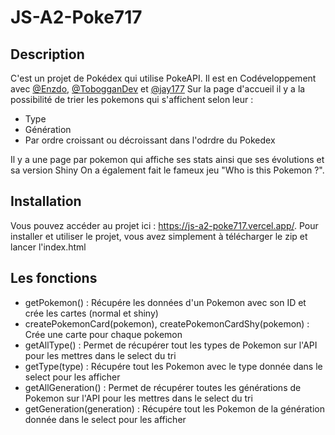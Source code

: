# JS-A2-Poke717

## Description 

C'est un projet de Pokédex qui utilise PokeAPI. Il est en Codéveloppement avec [@Enzdo](https://github.com/Enzdo), [@TobogganDev](https://github.com/TobogganDev) et [@jay177](https://github.com/jay177)
Sur la page d'accueil il y a la possibilité de trier les pokemons qui s'affichent selon leur :
- Type
- Génération
- Par ordre croissant ou décroissant dans l'odrdre du Pokedex

Il y a une page par pokemon qui affiche ses stats ainsi que ses évolutions et sa version Shiny
On a également fait le fameux jeu "Who is this Pokemon ?".

## Installation
Vous pouvez accéder au projet ici : https://js-a2-poke717.vercel.app/.
Pour installer et utiliser le projet, vous avez simplement à télécharger le zip et lancer l'index.html

## Les fonctions

- getPokemon() : Récupére les données d'un Pokemon avec son ID et crée les cartes (normal et shiny)
- createPokemonCard(pokemon), createPokemonCardShy(pokemon) : Crée une carte pour chaque pokemon
- getAllType() : Permet de récupérer tout les types de Pokemon sur l'API pour les mettres dans le select du tri
- getType(type) : Récupére tout les Pokemon avec le type donnée dans le select pour les afficher
- getAllGeneration() : Permet de récupérer toutes les générations de Pokemon sur l'API pour les mettres dans le select du tri
- getGeneration(generation) : Récupére tout les Pokemon de la génération donnée dans le select pour les afficher